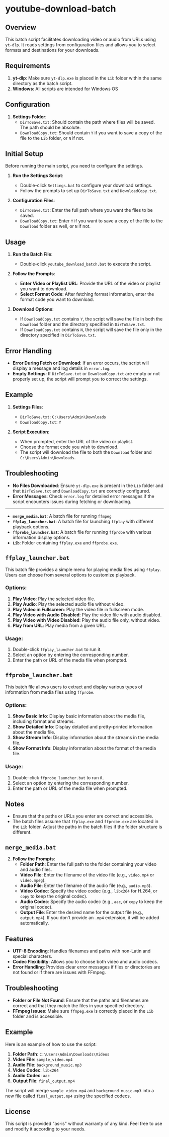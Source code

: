 # youtube-download-batch

## Overview

This batch script facilitates downloading video or audio from URLs using `yt-dlp`. It reads settings from configuration files and allows you to select formats and destinations for your downloads.

## Requirements

1. **yt-dlp**: Make sure `yt-dlp.exe` is placed in the `Lib` folder within the same directory as the batch script.
2. **Windows**: All scripts are intended for Windows OS

## Configuration

1. **Settings Folder**:
   - `DirToSave.txt`: Should contain the path where files will be saved. The path should be absolute.
   - `DownloadCopy.txt`: Should contain `Y` if you want to save a copy of the file to the `Lib` folder, or `N` if not.

## Initial Setup

Before running the main script, you need to configure the settings. 

1. **Run the Settings Script**:
   - Double-click `Settings.bat` to configure your download settings.
   - Follow the prompts to set up `DirToSave.txt` and `DownloadCopy.txt`.

2. **Configuration Files**:
   - `DirToSave.txt`: Enter the full path where you want the files to be saved.
   - `DownloadCopy.txt`: Enter `Y` if you want to save a copy of the file to the `Download` folder as well, or `N` if not.

## Usage

1. **Run the Batch File**:
   - Double-click `youtube_download_batch.bat` to execute the script.

2. **Follow the Prompts**:
   - **Enter Video or Playlist URL**: Provide the URL of the video or playlist you want to download.
   - **Select Format Code**: After fetching format information, enter the format code you want to download.

3. **Download Options**:
   - If `DownloadCopy.txt` contains `Y`, the script will save the file in both the `Download` folder and the directory specified in `DirToSave.txt`.
   - If `DownloadCopy.txt` contains `N`, the script will save the file only in the directory specified in `DirToSave.txt`.

## Error Handling

- **Error During Fetch or Download**: If an error occurs, the script will display a message and log details in `error.log`.
- **Empty Settings**: If `DirToSave.txt` or `DownloadCopy.txt` are empty or not properly set up, the script will prompt you to correct the settings.

## Example

1. **Settings Files**:
   - `DirToSave.txt`: `C:\Users\Admin\Downloads`
   - `DownloadCopy.txt`: `Y`

2. **Script Execution**:
   - When prompted, enter the URL of the video or playlist.
   - Choose the format code you wish to download.
   - The script will download the file to both the `Download` folder and `C:\Users\Admin\Downloads`.

## Troubleshooting

- **No Files Downloaded**: Ensure `yt-dlp.exe` is present in the `Lib` folder and that `DirToSave.txt` and `DownloadCopy.txt` are correctly configured.
- **Error Messages**: Check `error.log` for detailed error messages if the script encounters issues during fetching or downloading.

-----

- **`merge_media.bat`**: A batch file for running `ffmpeg`
- **`ffplay_launcher.bat`**: A batch file for launching `ffplay` with different playback options.
- **`ffprobe_launcher.bat`**: A batch file for running `ffprobe` with various information display options.
- **`Lib`**: Folder containing `ffplay.exe` and `ffprobe.exe`.

## `ffplay_launcher.bat`

This batch file provides a simple menu for playing media files using `ffplay`. Users can choose from several options to customize playback.

### Options:

1. **Play Video**: Play the selected video file.
2. **Play Audio**: Play the selected audio file without video.
3. **Play Video in Fullscreen**: Play the video file in fullscreen mode.
4. **Play Video with Audio Disabled**: Play the video file with audio disabled.
5. **Play Video with Video Disabled**: Play the audio file only, without video.
6. **Play from URL**: Play media from a given URL.

### Usage:

1. Double-click `ffplay_launcher.bat` to run it.
2. Select an option by entering the corresponding number.
3. Enter the path or URL of the media file when prompted.

## `ffprobe_launcher.bat`

This batch file allows users to extract and display various types of information from media files using `ffprobe`.

### Options:

1. **Show Basic Info**: Display basic information about the media file, including format and streams.
2. **Show Detailed Info**: Display detailed and pretty-printed information about the media file.
3. **Show Stream Info**: Display information about the streams in the media file.
4. **Show Format Info**: Display information about the format of the media file.

### Usage:

1. Double-click `ffprobe_launcher.bat` to run it.
2. Select an option by entering the corresponding number.
3. Enter the path or URL of the media file when prompted.

## Notes

- Ensure that the paths or URLs you enter are correct and accessible.
- The batch files assume that `ffplay.exe` and `ffprobe.exe` are located in the `Lib` folder. Adjust the paths in the batch files if the folder structure is different.

## `merge_media.bat`

2. **Follow the Prompts**:
   - **Folder Path**: Enter the full path to the folder containing your video and audio files.
   - **Video File**: Enter the filename of the video file (e.g., `video.mp4` or `video.mpeg`).
   - **Audio File**: Enter the filename of the audio file (e.g., `audio.mp3`).
   - **Video Codec**: Specify the video codec (e.g., `libx264` for H.264, or `copy` to keep the original codec).
   - **Audio Codec**: Specify the audio codec (e.g., `aac`, or `copy` to keep the original codec).
   - **Output File**: Enter the desired name for the output file (e.g., `output.mp4`). If you don't provide an `.mp4` extension, it will be added automatically.

## Features

- **UTF-8 Encoding**: Handles filenames and paths with non-Latin and special characters.
- **Codec Flexibility**: Allows you to choose both video and audio codecs.
- **Error Handling**: Provides clear error messages if files or directories are not found or if there are issues with FFmpeg.

## Troubleshooting

- **Folder or File Not Found**: Ensure that the paths and filenames are correct and that they match the files in your specified directory.
- **FFmpeg Issues**: Make sure `ffmpeg.exe` is correctly placed in the `Lib` folder and is accessible.

## Example

Here is an example of how to use the script:

1. **Folder Path**: `C:\Users\Admin\Downloads\Videos`
2. **Video File**: `sample_video.mp4`
3. **Audio File**: `background_music.mp3`
4. **Video Codec**: `libx264`
5. **Audio Codec**: `aac`
6. **Output File**: `final_output.mp4`

The script will merge `sample_video.mp4` and `background_music.mp3` into a new file called `final_output.mp4` using the specified codecs.

## License

This script is provided "as-is" without warranty of any kind. Feel free to use and modify it according to your needs.


